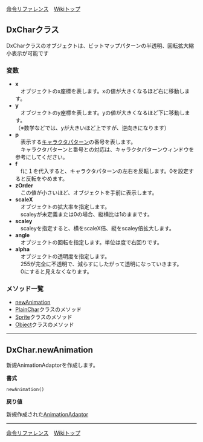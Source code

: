 
[命令リファレンス](./reference)&emsp;[Wikiトップ](./)

<title>命令リファレンス - DxChar</title>

## DxCharクラス

DxCharクラスのオブジェクトは、ビットマップパターンの半透明、回転拡大縮小表示が可能です

### 変数

- **x**  
&emsp;オブジェクトのx座標を表します。xの値が大きくなるほど右に移動します。
- **y**  
&emsp;オブジェクトのy座標を表します。yの値が大きくなるほど下に移動します。  
（※数学などでは、yが大きいほど上ですが、逆向きになります）
- **p**  
&emsp;表示する[キャラクタパターン](./wnd-char)の番号を表します。  
&emsp;キャラクタパターンと番号との対応は、キャラクタパターンウィンドウを参考にしてください。
- **f**  
&emsp;fに１を代入すると、キャラクタパターンの左右を反転します。0を設定すると反転をやめます。
- **zOrder**  
&emsp;この値が小さいほど、オブジェクトを手前に表示します。
- **scaleX**  
&emsp;オブジェクトの拡大率を指定します。  
&emsp;scaleyが未定義または0の場合、縦横比は1のままです。
- **scaley**  
&emsp;scaleyを指定すると、横をscaleX倍、縦をscaley倍拡大します。
- **angle**  
&emsp;オブジェクトの回転を指定します。単位は度で右回りです。
- **alpha**  
&emsp;オブジェクトの透明度を指定します。  
&emsp;255が完全に不透明で、減らすにしたがって透明になっていきます。  
&emsp;0にすると見えなくなります。


### メソッド一覧

- [newAnimation](#dxcharcharnewanimation)
- [PlainChar](./rf-plainchar)クラスのメソッド
- [Sprite](./rf-sprite)クラスのメソッド
- [Object](./rf-object)クラスのメソッド

***

## DxChar.newAnimation
新規AnimationAdaptorを作成します。

**書式**
```
newAnimation()
```

**戻り値**

新規作成された[AnimationAdaptor](./rf-animationadaptor)

***

[命令リファレンス](./reference)&emsp;[Wikiトップ](./)

